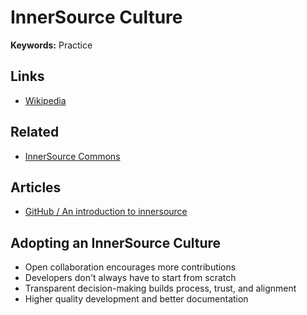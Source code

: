 # InnerSource Culture

**Keywords:** Practice

## Links

- [Wikipedia](https://en.wikipedia.org/wiki/Inner_source)

## Related

- [InnerSource Commons](https://innersourcecommons.org)

## Articles

- [GitHub / An introduction to innersource](https://resources.github.com/innersource/fundamentals/)

## Adopting an InnerSource Culture

- Open collaboration encourages more contributions
- Developers don't always have to start from scratch
- Transparent decision-making builds process, trust, and alignment
- Higher quality development and better documentation
